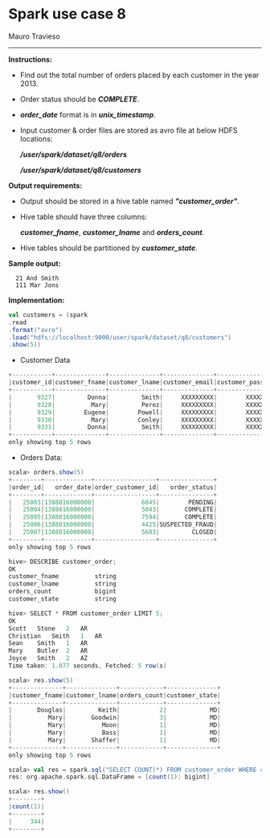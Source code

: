 # Spark use case 8

Mauro Travieso

---

**Instructions:**

  * Find out the total number of orders placed by each customer in the year 2013.
  * Order status should be ***COMPLETE***.
  * ***order_date*** format is in ***unix_timestamp***.
  * Input customer & order files are stored as avro file at below HDFS locations:

    ***/user/spark/dataset/q8/orders***

    ***/user/spark/dataset/q8/customers***

**Output requirements:**

  * Output should be stored in a hive table named ***"customer_order"***.
  * Hive table should have three columns:

    ***customer_fname***, ***customer_lname*** and ***orders_count***.

  * Hive tables should be partitioned by ***customer_state***.

**Sample output:**
```
  21 And Smith
  111 Mar Jons
```

**Implementation:**

```scala
val customers = (spark
.read
.format("avro")
.load("hdfs://localhost:9000/user/spark/dataset/q8/customers")
.show(5))
```

* Customer Data
```scala
+-----------+--------------+--------------+--------------+-----------------+--------------------+-------------+--------------+----------------+
|customer_id|customer_fname|customer_lname|customer_email|customer_password|     customer_street|customer_city|customer_state|customer_zipcode|
+-----------+--------------+--------------+--------------+-----------------+--------------------+-------------+--------------+----------------+
|       9327|         Donna|         Smith|     XXXXXXXXX|        XXXXXXXXX|4114 Clear Nectar...|       Caguas|            PR|           00725|
|       9328|          Mary|         Perez|     XXXXXXXXX|        XXXXXXXXX|  376 Golden Orchard|Moreno Valley|            CA|           92553|
|       9329|        Eugene|        Powell|     XXXXXXXXX|        XXXXXXXXX|   2161 Burning Maze|     Metairie|            LA|           70003|
|       9330|          Mary|        Conley|     XXXXXXXXX|        XXXXXXXXX| 3046 Broad Sky Dale|       Caguas|            PR|           00725|
|       9331|         Donna|         Smith|     XXXXXXXXX|        XXXXXXXXX|941 Thunder Branc...|    Clementon|            NJ|           08021|
+-----------+--------------+--------------+--------------+-----------------+--------------------+-------------+--------------+----------------+
only showing top 5 rows
```

* Orders Data:

```scala
scala> orders.show(5)
+--------+-------------+-----------------+---------------+
|order_id|   order_date|order_customer_id|   order_status|
+--------+-------------+-----------------+---------------+
|   25003|1388016000000|             6045|        PENDING|
|   25004|1388016000000|             5043|       COMPLETE|
|   25005|1388016000000|             7594|       COMPLETE|
|   25006|1388016000000|             4425|SUSPECTED_FRAUD|
|   25007|1388016000000|             5603|         CLOSED|
+--------+-------------+-----------------+---------------+
only showing top 5 rows
```

```scala
hive> DESCRIBE customer_order;
OK
customer_fname      	string              	                    
customer_lname      	string              	                    
orders_count        	bigint              	                    
customer_state      	string
```

```scala
hive> SELECT * FROM customer_order LIMIT 5;
OK
Scott	Stone	2	AR
Christian	Smith	1	AR
Sean	Smith	1	AR
Mary	Butler	2	AR
Joyce	Smith	2	AZ
Time taken: 1.077 seconds, Fetched: 5 row(s)
```

```scala
scala> res.show(5)
+--------------+--------------+------------+--------------+                     
|customer_fname|customer_lname|orders_count|customer_state|
+--------------+--------------+------------+--------------+
|       Douglas|         Keith|           2|            MD|
|          Mary|       Goodwin|           3|            MD|
|          Mary|          Moon|           1|            MD|
|          Mary|          Bass|           1|            MD|
|          Mary|       Shaffer|           1|            MD|
+--------------+--------------+------------+--------------+
only showing top 5 rows
```

```scala
scala> val res = spark.sql("SELECT COUNT(*) FROM customer_order WHERE customer_state = 'TX'")
res: org.apache.spark.sql.DataFrame = [count(1): bigint]

scala> res.show()
+--------+                                                                      
|count(1)|
+--------+
|     344|
+--------+
```




